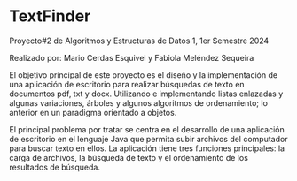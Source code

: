 # TextFinder

Proyecto#2 de Algoritmos y Estructuras de Datos 1, 1er Semestre 2024

Realizado por: Mario Cerdas Esquivel y Fabiola Meléndez Sequeira

El objetivo principal de este proyecto es el diseño y la implementación de una aplicación de escritorio para realizar búsquedas de texto en documentos pdf, txt y docx. Utilizando e implementando listas enlazadas y algunas variaciones, árboles y algunos algoritmos de ordenamiento; lo anterior en un paradigma orientado a objetos.

El principal problema por tratar se centra en el desarrollo de una aplicación de escritorio en el lenguaje Java que permita subir archivos del computador para buscar texto en ellos. La aplicación tiene tres funciones principales: la carga de archivos, la búsqueda de texto y el ordenamiento de los resultados de búsqueda. 
